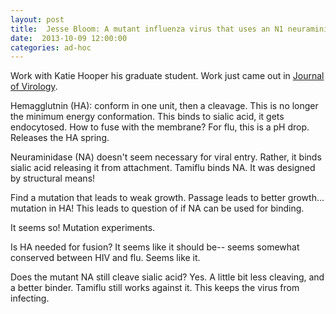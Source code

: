 ```yaml
---
layout: post
title:  Jesse Bloom: A mutant influenza virus that uses an N1 neuraminidase as the receptor-binding protein
date:  2013-10-09 12:00:00
categories: ad-hoc
---
```


Work with Katie Hooper his graduate student.
Work just came out in [Journal of Virology](http://jvi.asm.org/content/early/2013/09/05/JVI.01889-13.abstract).

Hemagglutnin (HA): conform in one unit, then a cleavage.
This is no longer the minimum energy conformation.
This binds to sialic acid, it gets endocytosed.
How to fuse with the membrane?
For flu, this is a pH drop.
Releases the HA spring.

Neuraminidase (NA) doesn't seem necessary for viral entry.
Rather, it binds sialic acid releasing it from attachment.
Tamiflu binds NA.
It was designed by structural means!

Find a mutation that leads to weak growth.
Passage leads to better growth... mutation in HA!
This leads to question of if NA can be used for binding.

It seems so!
Mutation experiments.

Is HA needed for fusion?
It seems like it should be-- seems somewhat conserved between HIV and flu.
Seems like it.

Does the mutant NA still cleave sialic acid?
Yes.
A little bit less cleaving, and a better binder.
Tamiflu still works against it.
This keeps the virus from infecting.
